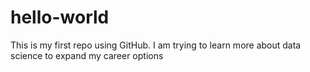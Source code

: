 # hello-world
This is my first repo using GitHub.
I am trying to learn more about data science to expand my career options
